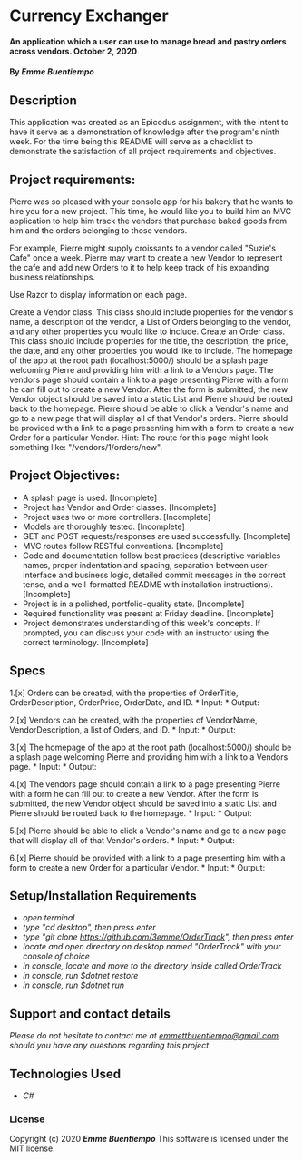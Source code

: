# __Currency Exchanger__

#### __An application which a user can use to manage bread and pastry orders across vendors. October 2, 2020__

#### By _**Emme Buentiempo**_

## Description

This application was created as an Epicodus assignment, with the intent to have it serve as a demonstration of knowledge after the program's ninth week. For the time being this README will serve as a checklist to demonstrate the satisfaction of all project requirements and objectives. 

## Project requirements:

Pierre was so pleased with your console app for his bakery that he wants to hire you for a new project. This time, he would like you to build him an MVC application to help him track the vendors that purchase baked goods from him and the orders belonging to those vendors.

For example, Pierre might supply croissants to a vendor called "Suzie's Cafe" once a week. Pierre may want to create a new Vendor to represent the cafe and add new Orders to it to help keep track of his expanding business relationships.

Use Razor to display information on each page.

Create a Vendor class. This class should include properties for the vendor's name, a description of the vendor, a List of Orders belonging to the vendor, and any other properties you would like to include.
Create an Order class. This class should include properties for the title, the description, the price, the date, and any other properties you would like to include.
The homepage of the app at the root path (localhost:5000/) should be a splash page welcoming Pierre and providing him with a link to a Vendors page.
The vendors page should contain a link to a page presenting Pierre with a form he can fill out to create a new Vendor. After the form is submitted, the new Vendor object should be saved into a static List and Pierre should be routed back to the homepage.
Pierre should be able to click a Vendor's name and go to a new page that will display all of that Vendor's orders.
Pierre should be provided with a link to a page presenting him with a form to create a new Order for a particular Vendor. Hint: The route for this page might look something like: "/vendors/1/orders/new".

## Project Objectives:

  * A splash page is used. [Incomplete]
  * Project has Vendor and Order classes. [Incomplete]
  * Project uses two or more controllers. [Incomplete]
  * Models are thoroughly tested. [Incomplete]
  * GET and POST requests/responses are used successfully. [Incomplete]
  * MVC routes follow RESTful conventions. [Incomplete]
  * Code and documentation follow best practices (descriptive variables names, proper indentation and spacing, separation between user-interface and business logic, detailed commit messages in the correct tense, and a well-formatted README with installation instructions). [Incomplete]
  * Project is in a polished, portfolio-quality state. [Incomplete]
  * Required functionality was present at Friday deadline. [Incomplete]
  * Project demonstrates understanding of this week's concepts. If prompted, you can discuss your code with an instructor using the correct terminology. [Incomplete]

## Specs

  1.[x] Orders can be created, with the properties of OrderTitle, OrderDescription, OrderPrice, OrderDate, and ID.
    * Input:
    * Output:

  2.[x] Vendors can be created, with the properties of VendorName, VendorDescription, a list of Orders, and ID.
    * Input:
    * Output:

  3.[x] The homepage of the app at the root path (localhost:5000/) should be a splash page welcoming Pierre and providing him with a link to a Vendors page.
    * Input:
    * Output:

  4.[x] The vendors page should contain a link to a page presenting Pierre with a form he can fill out to create a new Vendor. After the form is submitted, the new Vendor object should be saved into a static List and Pierre should be routed back to the homepage.
    * Input:
    * Output:

  5.[x] Pierre should be able to click a Vendor's name and go to a new page that will display all of that Vendor's orders.
    * Input:
    * Output:

  6.[x] Pierre should be provided with a link to a page presenting him with a form to create a new Order for a particular Vendor.
    * Input:
    * Output:

## Setup/Installation Requirements

* _open terminal_
* _type "cd desktop", then press enter_
* _type "git clone https://github.com/3emme/OrderTrack", then press enter_
* _locate and open directory on desktop named "OrderTrack" with your console of choice_
* _in console, locate and move to the directory inside called OrderTrack_
* _in console, run $dotnet restore_
* _in console, run $dotnet run_


## Support and contact details

_Please do not hesitate to contact me at emmettbuentiempo@gmail.com should you have any questions regarding this project_

## Technologies Used

* _C#_

### License

Copyright (c) 2020 **_Emme Buentiempo_**
This software is licensed under the MIT license.